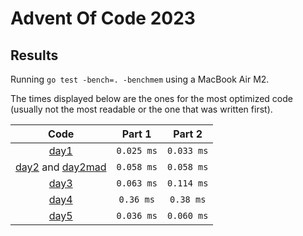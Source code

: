 # Advent Of Code 2023

## Results

Running `go test -bench=. -benchmem` using a MacBook Air M2.

The times displayed below are the ones for the most optimized code (usually not the most readable or the one that was
written first).

|                        Code                         |   Part 1   |   Part 2   |
|:---------------------------------------------------:|:----------:|:----------:|
|                [day1](day1/day1.go)                 | `0.025 ms` | `0.033 ms` |
| [day2](day2/day2.go) and [day2mad](day2/day2mad.go) | `0.058 ms` | `0.058 ms` |
|                [day3](day3/day3.go)                 | `0.063 ms` | `0.114 ms` |
|                [day4](day4/day4.go)                 | `0.36 ms`  | `0.38 ms`  |
|                [day5](day5/day5.go)                 | `0.036 ms` | `0.060 ms` |